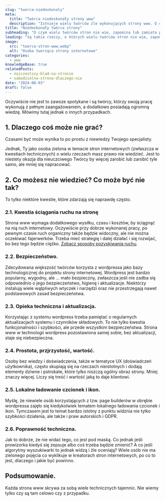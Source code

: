 ```yaml
---
slug: "tworca-niedoskonaly"
meta:
  title: "Twórca niedoskonały strony www"
  description: "Istnieje wielu twórców źle wykonujących strony www. O czym wielu twórców stron nie wie, zapomina lub zamiata pod dywan?"
title: "Niedoskonały twórca strony"
subheading: "O czym wielu twórców stron nie wie, zapomina lub zamiata pod dywan"
leading: "Są takie rzeczy, o których wielu twórców stron nie wie, zapomina lub celowo o tym nie mówi."
image:
  src: "tworca-stron-www.webp"
  alt: "Osoba tworząca strony internetowe"
categories:
  - www
knowledgeBase: true
relatedPosts:
  - najczestszy-blad-na-stronie
  - samodzielna-strona-dlaczego-nie
date: "2024-08-03"
draft: false
---
```


Oczywiście nie jest to zawsze spotykane i są twórcy, którzy swoją pracę wykonują z pełnym zaangażowaniem, a dodatkowo posiadają ogromną wiedzę. Mówimy tutaj jednak o innych przypadkach.

## 1. Dlaczego coś może nie grać?

Czasami być może wynika to po prostu z niewiedzy Twojego specjalisty.

Jednak, Ty jako osoba zielona w temacie stron internetowych (zwłaszcza w kwestiach technicznych) o wielu rzeczach masz prawo nie wiedzieć. Jest to niestety okazja dla nieuczciwego Twórcy by więcej zarobić lub zarobić tyle samo, ale mniej się napracować.

## 2. Co możesz nie wiedzieć? Co może być nie tak?

To tylko niektóre kwestie, które zdarzają się naprawdę często.

### 2.1. Kwestia ściągania ruchu na stronę

Strona www wymaga dodatkowego wysiłku, czasu i kosztów, by ściągnąć na nią ruch internetowy. Oczywiście przy dobrze wykonanej pracy, po pewnym czasie ruch organiczny także będzie widoczny, ale nie można oczekiwać fajerwerków. Trzeba mieć strategię i dalej działać i się rozwijać, bo bez tego będzie ciężko. [Zobacz sposoby pozyskiwania ruchu](/blog/pozyskiwanie-ruchu-internetowego/).

### 2.2. Bezpieczeństwo.

Zdecydowana większość twórców korzysta z wordpressa jako bazy technologicznej do projektu strony internetowej. Wordpress jest bardzo popularny, wygodny, ale ... mało bezpieczny, zwłaszcza jeśli nie zadba się odpowiednio o jego bezpieczeństwo, higienę i aktualizacje. Niektórzy instalują wiele wątpliwych wtyczek i narzędzi oraz nie przestrzegają nawet podstawowych zasad bezpieczeństwa.

### 2.3. Opieka techniczna i aktualizacja.

Korzystając z systemu wordpress trzeba pamiętać o regularnych aktualizacjach systemu i czynników składowych. To nie tylko kwestia funkcjonalności i szybkości, ale przede wszystkim bezpieczeństwa. Strona www w technologii wordpress pozostawiona samej sobie, bez aktualizacji, staje się niebezpieczna.

### 2.4. Prostota, przjrzystość, wartość.

Osoby bez wiedzy i doświadczenia, także w tematyce UX (doświadczeń użytkownika), często skupiają się na rzeczach nieistotnych i dodają elementy dziwne i pstrokate, które tylko niszczą ogólny obraz strony. Mniej znaczy więcej. Liczy się treść i wartość jaką to daje klientowi.

### 2.5. Lokalne ładowanie czcionek i ikon.

Myślę, że niewiele osób korzystających z tzw. page builderów w obrębie wordpressa zajęło się kiedykolwiek tematem lokalnego ładowania czcionek i ikon. Tymczasem jest to temat bardzo istotny z punktu widznia nie tylko szybkości działania, ale także i praw autorskich i GDPR.

### 2.6. Poprawność techniczna.

Jak to dobrze, że nie widać tego, co jest pod maską. Co jednak jeśli prowizorka kiedyś się zepsuje albo coś trzeba będzie zmienić? A co jeśli algorytmy wyszukiwarki to jednak widzą i źle oceniają? Wiele osób nie ma zielonego pojęcia co wyklikuje w kreatorach stron internetowych, po co to jest, dlaczego i jakie być powinno.

## Podsumowanie.

Każda strona www skrywa za sobą wiele technicznych tajemnic. Nie wiemy tylko czy są tam celowo czy z przypadku.
